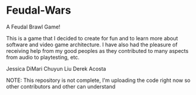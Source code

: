 # Feudal-Wars
A Feudal Brawl Game!

This is a game that I decided to create for fun and to learn more about software and video game architecture.
I have also had the pleasure of receiving help from my good peoples as they contributed to many aspects from audio to playtesting, etc.

Jessica DiMari
Chuyun Liu
Derek Acosta

NOTE: This repository is not complete, I'm uploading the code right now so other contributors and other can understand
